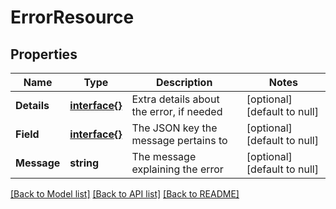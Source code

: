 # ErrorResource

## Properties
Name | Type | Description | Notes
------------ | ------------- | ------------- | -------------
**Details** | [**interface{}**](interface{}.md) | Extra details about the error, if needed | [optional] [default to null]
**Field** | [**interface{}**](interface{}.md) | The JSON key the message pertains to | [optional] [default to null]
**Message** | **string** | The message explaining the error | [optional] [default to null]

[[Back to Model list]](../README.md#documentation-for-models) [[Back to API list]](../README.md#documentation-for-api-endpoints) [[Back to README]](../README.md)


